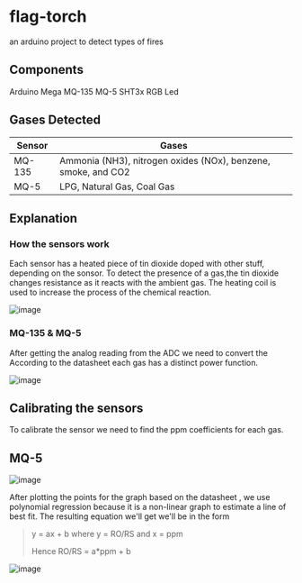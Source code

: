 # flag-torch
an arduino project to detect types of fires 
## Components
Arduino Mega
MQ-135
MQ-5
SHT3x
RGB Led

## Gases Detected
| Sensor | Gases |
| ----------- | ----------- |
| MQ-135 | Ammonia (NH3), nitrogen oxides (NOx), benzene, smoke, and CO2 |
| MQ-5 | LPG, Natural Gas, Coal Gas |

## Explanation
### How the sensors work
Each sensor has a heated piece of tin dioxide doped with other stuff, depending on the sonsor.
To detect the presence of a gas,the tin dioxide changes resistance as it reacts with the ambient gas.
The heating coil is used to increase the process of the chemical reaction. 

![image](https://github.com/Iann-urus/flag-torch/assets/67041860/36c81588-3a08-40b7-8475-51e341f849d6)

### MQ-135 & MQ-5

After getting the analog reading from the ADC we need to convert the 
According to the datasheet each gas has a distinct power function.

![image](https://github.com/Iann-urus/flag-torch/assets/67041860/43077666-6915-4626-a44f-1360fffdc962)

## Calibrating the sensors
To calibrate the sensor we need to find the ppm coefficients for each gas.

## MQ-5
![image](https://github.com/Iann-urus/flag-torch/assets/67041860/e282ac4f-73f6-469c-a922-67d014849953)

After plotting the points for the graph based on the datasheet , we use polynomial regression because it is a non-linear graph to estimate a line of best fit.
The resulting equation we'll get we'll be in the form 
> y = ax + b
> where y = RO/RS and
>       x = ppm
>
> Hence RO/RS = a*ppm + b

![image](https://github.com/Iann-urus/flag-torch/assets/67041860/47ac0a66-8a9d-440b-8e9b-65e6789fde24)




